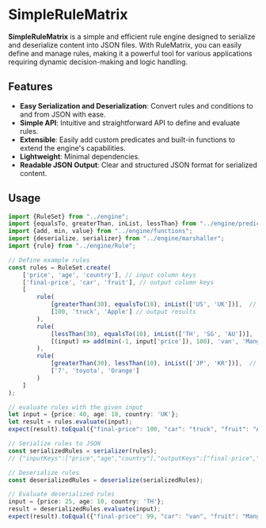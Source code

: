 # SimpleRuleMatrix

**SimpleRuleMatrix** is a simple and efficient rule engine designed to serialize and deserialize content into JSON
files. With RuleMatrix, you can easily define and manage rules, making it a powerful tool for various applications
requiring dynamic decision-making and logic handling.

## Features

- **Easy Serialization and Deserialization**: Convert rules and conditions to and from JSON with ease.
- **Simple API**: Intuitive and straightforward API to define and evaluate rules.
- **Extensible**: Easily add custom predicates and built-in functions to extend the engine's capabilities.
- **Lightweight**: Minimal dependencies.
- **Readable JSON Output**: Clear and structured JSON format for serialized content.

## Usage

```typescript
import {RuleSet} from "../engine";
import {equalsTo, greaterThan, inList, lessThan} from "../engine/predicates";
import {add, min, value} from "../engine/functions";
import {deserialize, serializer} from "../engine/marshaller";
import {rule} from "../engine/Rule";

// Define example rules
const rules = RuleSet.create(
    ['price', 'age', 'country'], // input column keys
    ['final-price', 'car', 'fruit'], // output column keys
    [
        rule(
            [greaterThan(30), equalsTo(18), inList(['US', 'UK'])],  // predicates
            [100, 'truck', 'Apple'] // output results
        ),
        rule(
            [lessThan(30), equalsTo(10), inList(['TH', 'SG', 'AU'])],  // predicates
            [(input) => add(min(-1, input['price']), 100), 'van', 'Mango'] // support built-in functions, can also compute results from input fields
        ),
        rule(
            [greaterThan(30), lessThan(10), inList(['JP', 'KR'])],  // predicates
            ['7', 'toyota', 'Orange']
        )
    ]
);

// evaluate rules with the given input
let input = {price: 40, age: 18, country: 'UK'};
let result = rules.evaluate(input);
expect(result).toEqual({"final-price": 100, "car": "truck", "fruit": "Apple"});

// Serialize rules to JSON
const serializedRules = serializer(rules); 
// {"inputKeys":["price","age","country"],"outputKeys":["final-price","car","fruit"],"rules":[{"predicates":[{"type":"greaterThan","value":30},{"type":"equalsTo","value":18},{"type":"inList","value":["US","UK"]}],"result":[{"value":100},{"value":"truck"},{"value":"Apple"}]},{"predicates":[{"type":"lessThan","value":30},{"type":"equalsTo","value":10},{"type":"inList","value":["TH","SG","AU"]}],"result":[{"func":"add","args":[{"func":"min","args":[-1,"input['price']"]},100]},{"value":"van"},{"value":"Mango"}]},{"predicates":[{"type":"greaterThan","value":30},{"type":"lessThan","value":10},{"type":"inList","value":["JP","KR"]}],"result":[{"value":"7"},{"value":"toyota"},{"value":"Orange"}]}]}

// Deserialize rules
const deserializedRules = deserialize(serializedRules);

// Evaluate deserialized rules
input = {price: 25, age: 10, country: 'TH'};
result = deserializedRules.evaluate(input);
expect(result).toEqual({"final-price": 99, "car": "van", "fruit": "Mango"});

